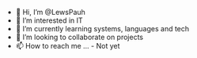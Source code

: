 - 👋 Hi, I’m @LewsPauh
- 👀 I’m interested in IT
- 🌱 I’m currently learning systems, languages and tech
- 💞️ I’m looking to collaborate on projects
- 📫 How to reach me ... - Not yet

<!---
LewsPauh/LewsPauh is a ✨ special ✨ repository because its `README.md` (this file) appears on your GitHub profile.
You can click the Preview link to take a look at your changes.
--->
